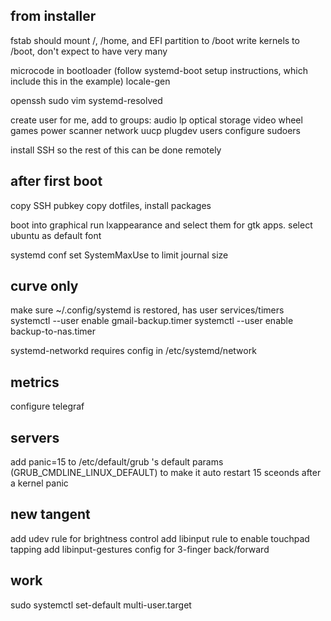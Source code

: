 ## from installer

fstab should mount /, /home, and EFI partition to /boot
    write kernels to /boot, don't expect to have very many

microcode in bootloader (follow systemd-boot setup instructions, which include this in the example)
locale-gen

openssh
sudo
vim
systemd-resolved

create user for me, add to groups:
    audio lp optical storage video wheel games power scanner network uucp plugdev users
configure sudoers

install SSH so the rest of this can be done remotely

## after first boot

copy SSH pubkey
copy dotfiles, install packages

boot into graphical
run lxappearance and select them for gtk apps. select ubuntu as default font

systemd conf set SystemMaxUse to limit journal size

## curve only

make sure ~/.config/systemd is restored, has user services/timers
systemctl --user enable gmail-backup.timer
systemctl --user enable backup-to-nas.timer

systemd-networkd
    requires config in /etc/systemd/network

## metrics

configure telegraf

## servers

add panic=15 to /etc/default/grub 's default params (GRUB_CMDLINE_LINUX_DEFAULT)
to make it auto restart 15 sceonds after a kernel panic

## new tangent

add udev rule for brightness control
add libinput rule to enable touchpad tapping
add libinput-gestures config for 3-finger back/forward

## work

sudo systemctl set-default multi-user.target
